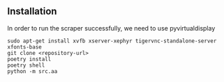 ## Installation
In order to run the scraper successfully, we need to use pyvirtualdisplay
```commandline
sudo apt-get install xvfb xserver-xephyr tigervnc-standalone-server xfonts-base
git clone <repository-url>
poetry install
poetry shell
python -m src.aa
```
